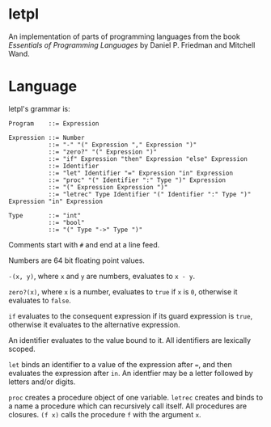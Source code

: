 # letpl

An implementation of parts of programming languages from the book _Essentials of Programming Languages_ by Daniel P. Friedman and Mitchell Wand.

# Language

letpl's grammar is:

    Program    ::= Expression

    Expression ::= Number
               ::= "-" "(" Expression "," Expression ")"
               ::= "zero?" "(" Expression ")"
               ::= "if" Expression "then" Expression "else" Expression
               ::= Identifier
               ::= "let" Identifier "=" Expression "in" Expression
               ::= "proc" "(" Identifier ":" Type ")" Expression
               ::= "(" Expression Expression ")"
               ::= "letrec" Type Identifier "(" Identifier ":" Type ")" Expression "in" Expression

    Type       ::= "int"
               ::= "bool"
               ::= "(" Type "->" Type ")"

Comments start with `#` and end at a line feed.

Numbers are 64 bit floating point values.

`-(x, y)`, where `x` and `y` are numbers, evaluates to `x - y`.

`zero?(x)`, where `x` is a number, evaluates to `true` if `x` is `0`, otherwise it evaluates to `false`.

`if` evaluates to the consequent expression if its guard expression is `true`, otherwise it evaluates to the alternative expression.

An identifier evaluates to the value bound to it. All identifiers are lexically scoped.

`let` binds an identifier to a value of the expression after `=`, and then evaluates the expression after `in`. An identfier may be a letter followed by letters and/or digits.

`proc` creates a procedure object of one variable. `letrec` creates and binds to a name a procedure which can recursively call itself. All procedures are closures. `(f x)` calls the procedure `f` with the argument `x`.
